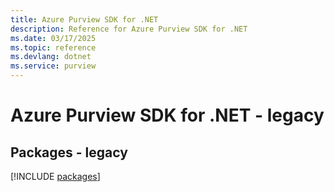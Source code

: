 ```yaml
---
title: Azure Purview SDK for .NET
description: Reference for Azure Purview SDK for .NET
ms.date: 03/17/2025
ms.topic: reference
ms.devlang: dotnet
ms.service: purview
---
```

# Azure Purview SDK for .NET - legacy
## Packages - legacy
[!INCLUDE [packages](purview-index.md)]